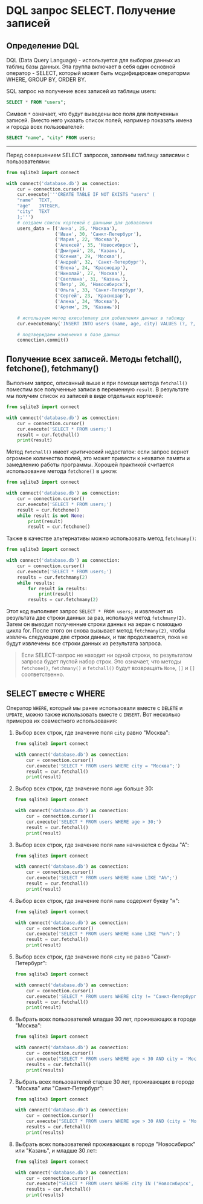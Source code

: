
# DQL запрос SELECT. Получение записей

## Определение DQL

DQL (Data Query Language) - используется для выборки данных из таблиц базы данных. Эта группа включает в себя один основной оператор - SELECT, который может быть модифицирован операторми WHERE, GROUP BY, ORDER BY.

SQL запрос на получение всех записей из таблицы users:

```sql
SELECT * FROM "users";
```

Символ `*` означает, что будут выведены все поля для полученных записей. Вместо него указать список полей, например показать имена и города всех пользователей:

```sql
SELECT "name", "city" FROM users;
```

---

Перед совершением SELECT запросов, заполним таблицу записями с пользователями:

```python
from sqlite3 import connect

with connect('database.db') as connection:
    cur = connection.cursor()
    cur.execute('''CREATE TABLE IF NOT EXISTS "users" (
    "name"  TEXT,
    "age"   INTEGER,
    "city"  TEXT
    );''')
    # создаем список кортежей с данными для добавления
    users_data = [('Анна', 25, 'Москва'),
                  ('Иван', 30, 'Санкт-Петербург'),
                  ('Мария', 22, 'Москва'),
                  ('Алексей', 35, 'Новосибирск'),
                  ('Дмитрий', 28, 'Казань'),
                  ('Ксения', 29, 'Москва'),
                  ('Андрей', 32, 'Санкт-Петербург'),
                  ('Елена', 24, 'Краснодар'),
                  ('Николай', 27, 'Москва'),
                  ('Светлана', 31, 'Казань'),
                  ('Петр', 26, 'Новосибирск'),
                  ('Ольга', 33, 'Санкт-Петербург'),
                  ('Сергей', 23, 'Краснодар'),
                  ('Алена', 34, 'Москва'),
                  ('Артем', 29, 'Казань')]

    # используем метод executemany для добавления данных в таблицу
    cur.executemany('INSERT INTO users (name, age, city) VALUES (?, ?, ?)', users_data)

    # подтверждаем изменения в базе данных
    connection.commit()
```

## Получение всех записей. Методы fetchall(), fetchone(), fetchmany()

Выполним запрос, описанный выше и при помощи метода `fetchall()` поместим все полученные записи в переменную `result`. В результате мы получим список из записей в виде отдельных кортежей:

```python
from sqlite3 import connect

with connect('database.db') as connection:
    cur = connection.cursor()
    cur.execute('SELECT * FROM users;')
    result = cur.fetchall()
    print(result)
```

Метод `fetchall()` имеет критический недостаток: если запрос вернет огромное количество полей, это может привести к нехватке памяти и замедлению работы программы. Хорошей практикой считается использование метода `fetchone()` в цикле:

```python
from sqlite3 import connect

with connect('database.db') as connection:
    cur = connection.cursor()
    cur.execute('SELECT * FROM users;')
    result = cur.fetchone()
    while result is not None:
        print(result)
        result = cur.fetchone()
```

Также в качестве альтернативы можно использовать метод `fetchmany()`:

```python
from sqlite3 import connect

with connect('database.db') as connection:
    cur = connection.cursor()
    cur.execute('SELECT * FROM users;')
    results = cur.fetchmany(2)
    while results:
        for result in results:
            print(result)
        results = cur.fetchmany(2)
```

Этот код выполняет запрос `SELECT * FROM users;` и извлекает из результата две строки данных за раз, используя метод `fetchmany(2)`. Затем он выводит полученные строки данных на экран с помощью цикла for. После этого он снова вызывает метод `fetchmany(2)`, чтобы извлечь следующие две строки данных, и так продолжается, пока не будут извлечены все строки данных из результата запроса.

> Если SELECT-запрос не находит ни одной строки, то результатом запроса будет пустой набор строк. Это означает, что методы `fetchone()`, `fetchmany()` и `fetchall()` будут возвращать `None`, `[]` и `[]` соответственно.

## SELECT вместе с WHERE

Оператор `WHERE`, который мы ранее использовали вместе с `DELETE` и `UPDATE`, можно также использовать вместе с `INSERT`. Вот несколько примеров их совместного использования:

1. Выбор всех строк, где значение поля `city` равно "Москва":

    ```python
    from sqlite3 import connect

    with connect('database.db') as connection:
        cur = connection.cursor()
        cur.execute('SELECT * FROM users WHERE city = "Москва";')
        result = cur.fetchall()
        print(result)
    ```

2. Выбор всех строк, где значение поля `age` больше 30:

    ```python
    from sqlite3 import connect

    with connect('database.db') as connection:
        cur = connection.cursor()
        cur.execute('SELECT * FROM users WHERE age > 30;')
        result = cur.fetchall()
        print(result)
    ```

3. Выбор всех строк, где значение поля `name` начинается с буквы "А":

    ```python
    from sqlite3 import connect

    with connect('database.db') as connection:
        cur = connection.cursor()
        cur.execute('SELECT * FROM users WHERE name LIKE "A%";')
        result = cur.fetchall()
        print(result)
    ```

4. Выбор всех строк, где значение поля `name` содержит букву "н":

    ```python
    from sqlite3 import connect

    with connect('database.db') as connection:
        cur = connection.cursor()
        cur.execute('SELECT * FROM users WHERE name LIKE "%н%";')
        result = cur.fetchall()
        print(result)
    ```

5. Выбор всех строк, где значение поля `city` не равно "Санкт-Петербург":

    ```python
    from sqlite3 import connect

    with connect('database.db') as connection:
        cur = connection.cursor()
        cur.execute('SELECT * FROM users WHERE city != "Санкт-Петербург";')
        result = cur.fetchall()
        print(result)
    ```

6. Выбрать всех пользователей младше 30 лет, проживающих в городе "Москва":

    ```python
    from sqlite3 import connect

    with connect('database.db') as connection:
        cur = connection.cursor()
        cur.execute("SELECT * FROM users WHERE age < 30 AND city = 'Москва'")
        results = cur.fetchall()
        print(results)
    ```

7. Выбрать всех пользователей старше 30 лет, проживающих в городе "Москва" или "Санкт-Петербург":

    ```python
    from sqlite3 import connect

    with connect('database.db') as connection:
        cur = connection.cursor()
        cur.execute("SELECT * FROM users WHERE age > 30 AND (city = 'Москва' OR city = 'Санкт-Петербург')")
        results = cur.fetchall()
        print(results)
    ```

8. Выбрать всех пользователей проживающих в городе "Новосибирск" или "Казань", и младше 30 лет:

    ```python
    from sqlite3 import connect

    with connect('database.db') as connection:
        cur = connection.cursor()
        cur.execute("SELECT * FROM users WHERE city IN ('Новосибирск', 'Казань') AND age < 30")
        results = cur.fetchall()
        print(results)
    ```